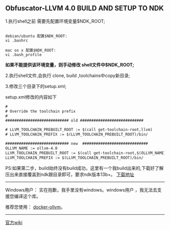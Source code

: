 ## Obfuscator-LLVM 4.0 BUILD AND SETUP TO NDK 

1.执行shell之前 需要先配置环境变量$NDK_ROOT;

``` shell

debian/ubuntu 配置$NDK_ROOT:  
vi .bashrc

mac os x 配置$NDK_ROOT:
vi .bash_profile

```


**如果不能提供该环境变量，则手动修改 shell文件中$NDK_ROOT;**


2.执行shell文件,会执行 clone, build ,toolchains中copy新目录;

3.修改三个目录下的setup.xml;
 
setup.xml修改的内容如下

``` xml
#
# Override the toolchain prefix
#
############################ old ############################

# LLVM_TOOLCHAIN_PREBUILT_ROOT := $(call get-toolchain-root,llvm)
# LLVM_TOOLCHAIN_PREFIX := $(LLVM_TOOLCHAIN_PREBUILT_ROOT)/bin/

############################ new  #############################
OLLVM_NAME := ollvm-4.0
LLVM_TOOLCHAIN_PREBUILT_ROOT := $(call get-toolchain-root,$(OLLVM_NAME))
LLVM_TOOLCHAIN_PREFIX := $(LLVM_TOOLCHAIN_PREBUILT_ROOT)/bin/
```


PS:如果第二步，build始终没有build成功，这里有一个我build出来的,下载好了解压出来直接覆盖到ndk跟目录即可，要求ndk版本13b+。
[下载地址](https://www.dropbox.com/s/rvqrrb9g8a1y8jt/Obfuscator-LLVM4.0_NDK.7z?dl=0)



-------------

Windows用户：
实在抱歉，我手里没有windows。windows用户 ，我无法去支援您编译这个库。


推荐您使用： [docker-ollvm](https://github.com/nickdiego/docker-ollvm)。

-----
[官方wiki](https://github.com/obfuscator-llvm/obfuscator/wiki/Installation#how-to-use-it)
